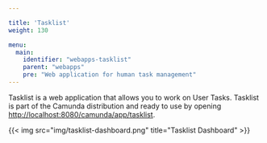 ```yaml
---

title: 'Tasklist'
weight: 130

menu:
  main:
    identifier: "webapps-tasklist"
    parent: "webapps"
    pre: "Web application for human task management"
---
```


Tasklist is a web application that allows you to work on User Tasks. Tasklist is part of the Camunda distribution and ready to use by opening [http://localhost:8080/camunda/app/tasklist](http://localhost:8080/camunda/app/tasklist).

{{< img src="img/tasklist-dashboard.png" title="Tasklist Dashboard" >}}
